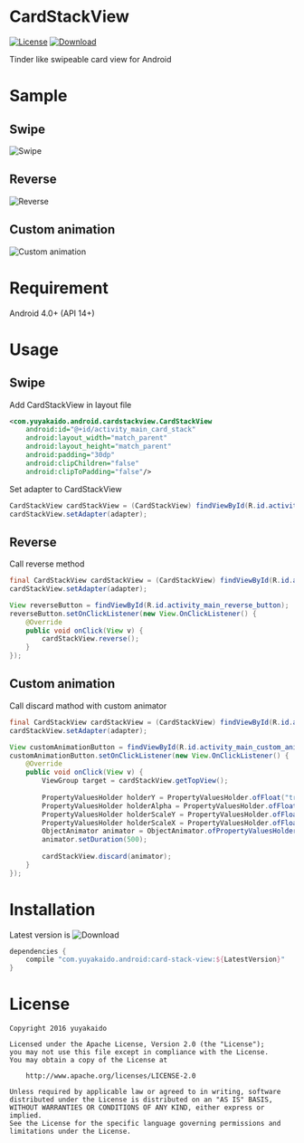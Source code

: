 # CardStackView

[![License](https://img.shields.io/badge/License-Apache%202.0-blue.svg)](https://opensource.org/licenses/Apache-2.0)
[![Download](https://api.bintray.com/packages/yuyakaido/maven/CardStackView/images/download.svg)](https://bintray.com/yuyakaido/maven/CardStackView/_latestVersion)

Tinder like swipeable card view for Android

# Sample

## Swipe

![Swipe](https://github.com/yuyakaido/CardStackView/blob/master/sample-orverview.gif)

## Reverse

![Reverse](https://github.com/yuyakaido/CardStackView/blob/master/sample-reverse.gif)

## Custom animation

![Custom animation](https://github.com/yuyakaido/CardStackView/blob/master/sample-custom-animation.gif)

# Requirement

Android 4.0+ (API 14+)

# Usage

## Swipe

Add CardStackView in layout file

```xml
<com.yuyakaido.android.cardstackview.CardStackView
    android:id="@+id/activity_main_card_stack"
    android:layout_width="match_parent"
    android:layout_height="match_parent"
    android:padding="30dp"
    android:clipChildren="false"
    android:clipToPadding="false"/>
```

Set adapter to CardStackView

```java
CardStackView cardStackView = (CardStackView) findViewById(R.id.activity_main_card_stack);
cardStackView.setAdapter(adapter);
```

## Reverse

Call reverse method

```java
final CardStackView cardStackView = (CardStackView) findViewById(R.id.activity_main_card_stack_view);
cardStackView.setAdapter(adapter);

View reverseButton = findViewById(R.id.activity_main_reverse_button);
reverseButton.setOnClickListener(new View.OnClickListener() {
    @Override
    public void onClick(View v) {
        cardStackView.reverse();
    }
});
```

## Custom animation

Call discard mathod with custom animator

```java
final CardStackView cardStackView = (CardStackView) findViewById(R.id.activity_main_card_stack_view);
cardStackView.setAdapter(adapter);

View customAnimationButton = findViewById(R.id.activity_main_custom_animation_button);
customAnimationButton.setOnClickListener(new View.OnClickListener() {
    @Override
    public void onClick(View v) {
        ViewGroup target = cardStackView.getTopView();
        
        PropertyValuesHolder holderY = PropertyValuesHolder.ofFloat("translationY", 0.f, 600.f);
        PropertyValuesHolder holderAlpha = PropertyValuesHolder.ofFloat("alpha", 1.0f, 0.8f);
        PropertyValuesHolder holderScaleY = PropertyValuesHolder.ofFloat("scaleY", 1.0f, 0.3f);
        PropertyValuesHolder holderScaleX = PropertyValuesHolder.ofFloat("scaleX", 1.0f, 0.3f);
        ObjectAnimator animator = ObjectAnimator.ofPropertyValuesHolder(target, holderY, holderScaleY, holderScaleX, holderAlpha);
        animator.setDuration(500);
        
        cardStackView.discard(animator);
    }
});
```

# Installation

Latest version is ![Download](https://api.bintray.com/packages/yuyakaido/maven/CardStackView/images/download.svg)

```groovy
dependencies {
    compile "com.yuyakaido.android:card-stack-view:${LatestVersion}"
}
```

# License

```
Copyright 2016 yuyakaido

Licensed under the Apache License, Version 2.0 (the "License");
you may not use this file except in compliance with the License.
You may obtain a copy of the License at

    http://www.apache.org/licenses/LICENSE-2.0

Unless required by applicable law or agreed to in writing, software
distributed under the License is distributed on an "AS IS" BASIS,
WITHOUT WARRANTIES OR CONDITIONS OF ANY KIND, either express or implied.
See the License for the specific language governing permissions and
limitations under the License.
```

